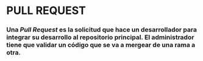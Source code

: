 # PULL REQUEST
### Una *Pull Request* es la solicitud que hace un desarrollador para integrar su desarrollo al repositorio principal. El administrador tiene que validar un código que se va a mergear de una rama a otra.

